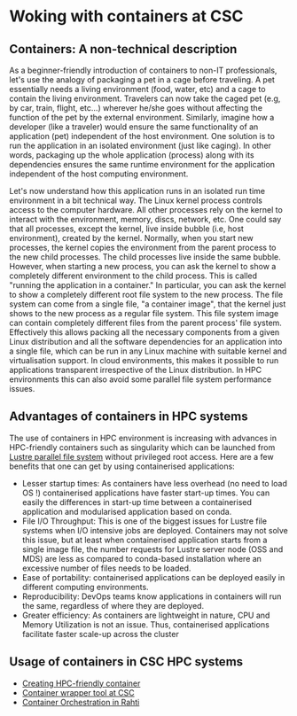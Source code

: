 # Woking with containers at CSC 

## Containers: A non-technical description 

As a beginner-friendly introduction of containers to non-IT professionals, let's use the analogy of packaging a pet in a cage before traveling. A pet essentially needs a living environment (food, water, etc) and a cage to contain the living environment. Travelers can now take the caged pet (e.g, by car, train, flight, etc...) wherever he/she goes without affecting the function of the pet by the external environment. Similarly, imagine how a developer (like a traveler) would ensure the same functionality of an application (pet) independent of the host environment. One solution is to run the application in an isolated environment (just like caging).  In other words, packaging up the whole application (process) along with its dependencies ensures the same runtime environment for the application independent of the host computing environment. 

Let's now understand how this application runs in an isolated run time environment in a bit technical way. The Linux kernel process controls access to the computer hardware. All other processes rely on the kernel to interact with the environment, memory, discs, network, etc. One could say that all processes, except the kernel, live inside bubble (i.e, host environment), created by the kernel. Normally, when you start new processes, the kernel copies the environment from the parent process to the new child processes. The child processes live inside the same bubble. However, when starting a new process, you can ask the kernel to show a completely different environment to the child process. This is called "running the application in a container." In particular, you can ask the kernel to show a completely different root file system to the new process. The file system can come from a single file, "a container image", that the kernel just shows to the new process as a regular file system. This file system image can contain completely different files from the parent process' file system. Effectively this allows packing all the necessary components from a given Linux distribution and all the software dependencies for an application into a single file, which can be run in any Linux machine with suitable kernel and virtualisation support. In cloud environments, this makes it possible to run applications transparent irrespective of the Linux distribution.  In HPC environments this can also avoid some parallel file system performance issues.

## Advantages of containers in HPC systems

The use of containers in HPC environment is increasing with advances in HPC-friendly containers such as singularity which can be launched from [Lustre parallel file system](https://docs.csc.fi/computing/lustre/) without privileged root access. Here are a few benefits that one can get by using containerised applications:
   - Lesser startup times: As containers have less overhead (no need to load OS !) containerised applications have faster start-up times. You can easily the differences in start-up time between a containerised application and modularised application based on conda. 
   - File I/O Throughput:  This is one of the biggest issues for Lustre file systems when I/O intensive jobs are deployed. Containers may not solve this issue, but at least when containerised application starts from a single image file, the number requests for Lustre server node (OSS and MDS) are less as compared to conda-based installation where an excessive number of files needs to be loaded.
   - Ease of portability: containerised applications can be deployed easily in different computing environments.
   - Reproducibility: DevOps teams know applications in containers will run the same, regardless of where they are deployed.
   - Greater efficiency: As containers are lightweight in nature, CPU and Memory Utilization is not an issue. Thus, containerised applications facilitate  faster scale-up across the cluster

## Usage of containers in CSC HPC systems

- [Creating HPC-friendly container](https://docs.csc.fi/computing/containers/creating/)
- [Container wrapper tool at CSC](https://docs.csc.fi/computing/containers/tykky)
- [Container Orchestration in Rahti](https://docs.csc.fi/cloud/rahti/containers/)

